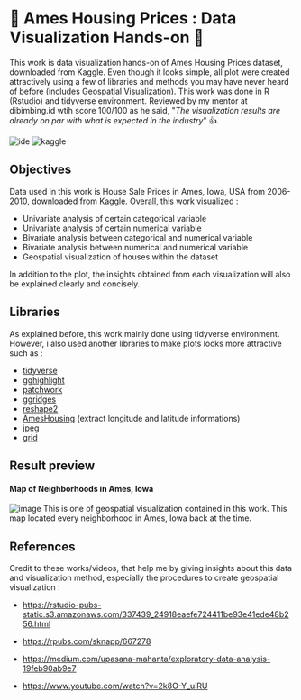 # :star2: Ames Housing Prices : Data Visualization Hands-on :star2:

This work is data visualization hands-on of Ames Housing Prices dataset, downloaded from Kaggle. Even though it looks simple, all plot were created attractively using a few of libraries and methods you may have never heard of before (includes Geospatial Visualization). This work was done in R (Rstudio) and tidyverse environment. Reviewed by my mentor at dibimbing.id wtih score 100/100 as he said, "*The visualization results are already on par with what is expected in the industry*" 👍.

![ide](https://img.shields.io/badge/RStudio-75AADB?style=for-the-badge&logo=RStudio&logoColor=white)
![kaggle](https://img.shields.io/badge/Kaggle-20BEFF?style=for-the-badge&logo=Kaggle&logoColor=white)

## Objectives
Data used in this work is House Sale Prices in Ames, Iowa, USA from 2006-2010, downloaded from [Kaggle](https://www.kaggle.com/c/house-prices-advanced-regression-techniques). Overall, this work visualized :

- Univariate analysis of certain categorical variable
- Univariate analysis of certain numerical variable
- Bivariate analysis between categorical and numerical variable
- Bivariate analysis between numerical and numerical variable
- Geospatial visualization of houses within the dataset

In addition to the plot, the insights obtained from each visualization will also be explained clearly and concisely.

## Libraries
As explained before, this work mainly done using tidyverse environment. However, i also used another libraries to make plots looks more attractive such as :

- [tidyverse](https://www.tidyverse.org/)
- [gghighlight](https://cran.r-project.org/web/packages/gghighlight/vignettes/gghighlight.html)
- [patchwork](https://patchwork.data-imaginist.com/)
- [ggridges](https://cran.r-project.org/web/packages/ggridges/vignettes/introduction.html#:~:text=The%20ggridges%20package%20provides%20two,then%20draws%20those%20using%20ridgelines.)
- [reshape2](https://seananderson.ca/2013/10/19/reshape/)
- [AmesHousing](https://cran.r-project.org/web/packages/AmesHousing/index.html) (extract longitude and latitude informations)
- [jpeg](https://cran.r-project.org/web/packages/jpeg/index.html)
- [grid](https://stat.ethz.ch/R-manual/R-devel/library/grid/html/00Index.html)

## Result preview
#### Map of Neighborhoods in Ames, Iowa
![image](https://user-images.githubusercontent.com/92590596/145498164-fc217959-8f89-4589-b025-ecd048ba0f5a.png)
This is one of geospatial visualization contained in this work.  This map located every neighborhood in Ames, Iowa back at the time.

## References
Credit to these works/videos, that help me by giving insights about this data and visualization method, especially the procedures to create geospatial visualization :

- https://rstudio-pubs-static.s3.amazonaws.com/337439_24918eaefe724411be93e41ede48b256.html

- https://rpubs.com/sknapp/667278

- https://medium.com/upasana-mahanta/exploratory-data-analysis-19feb90ab9e7

- https://www.youtube.com/watch?v=2k8O-Y_uiRU
